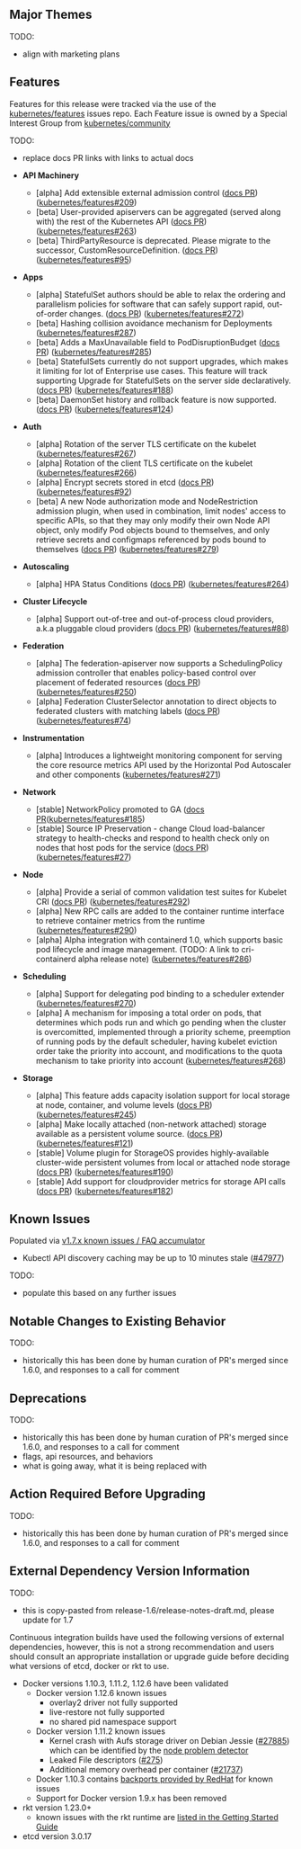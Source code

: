 ## Major Themes

TODO:
- align with marketing plans

## Features

Features for this release were tracked via the use of the [kubernetes/features](https://github.com/kubernetes/features) issues repo.  Each Feature issue is owned by a Special Interest Group from [kubernetes/community](https://github.com/kubernetes/community)

TODO:
- replace docs PR links with links to actual docs

- **API Machinery**
  - [alpha] Add extensible external admission control ([docs PR](https://github.com/kubernetes/kubernetes.github.io/pull/4092)) ([kubernetes/features#209](https://github.com/kubernetes/features/issues/209))
  - [beta] User-provided apiservers can be aggregated (served along with) the rest of the Kubernetes API ([docs PR](https://github.com/kubernetes/kubernetes.github.io/pull/4173)) ([kubernetes/features#263](https://github.com/kubernetes/features/issues/263))
  - [beta] ThirdPartyResource is deprecated. Please migrate to the successor, CustomResourceDefinition. ([docs PR](https://github.com/kubernetes/kubernetes.github.io/pull/4071)) ([kubernetes/features#95](https://github.com/kubernetes/features/issues/95))
- **Apps**
  - [alpha] StatefulSet authors should be able to relax the ordering and parallelism policies for software that can safely support rapid, out-of-order changes. ([docs PR](https://github.com/kubernetes/kubernetes.github.io/pull/4162)) ([kubernetes/features#272](https://github.com/kubernetes/features/issues/272))
  - [beta] Hashing collision avoidance mechanism for Deployments ([kubernetes/features#287](https://github.com/kubernetes/features/issues/287))
  - [beta] Adds a MaxUnavailable field to PodDisruptionBudget ([docs PR](https://github.com/kubernetes/kubernetes.github.io/pull/4140)) ([kubernetes/features#285](https://github.com/kubernetes/features/issues/285))
  - [beta] StatefulSets currently do not support upgrades, which makes it limiting for lot of Enterprise use cases. This feature will track supporting Upgrade for StatefulSets on the server side declaratively. ([docs PR](https://github.com/kubernetes/kubernetes.github.io/pull/4174)) ([kubernetes/features#188](https://github.com/kubernetes/features/issues/188))
  - [beta] DaemonSet history and rollback feature is now supported. ([docs PR](https://github.com/kubernetes/kubernetes.github.io/pull/4098)) ([kubernetes/features#124](https://github.com/kubernetes/features/issues/124))
- **Auth**
  - [alpha] Rotation of the server TLS certificate on the kubelet ([kubernetes/features#267](https://github.com/kubernetes/features/issues/267))
  - [alpha] Rotation of the client TLS certificate on the kubelet ([kubernetes/features#266](https://github.com/kubernetes/features/issues/266))
  - [alpha] Encrypt secrets stored in etcd ([docs PR](https://github.com/kubernetes/kubernetes.github.io/pull/4181)) ([kubernetes/features#92](https://github.com/kubernetes/features/issues/92))
  - [beta] A new Node authorization mode and NodeRestriction admission plugin, when used in combination, limit nodes' access to specific APIs, so that they may only modify their own Node API object, only modify Pod objects bound to themselves, and only retrieve secrets and configmaps referenced by pods bound to themselves ([docs PR](https://github.com/kubernetes/kubernetes.github.io/pull/4077)) ([kubernetes/features#279](https://github.com/kubernetes/features/issues/279))
- **Autoscaling**
  - [alpha] HPA Status Conditions ([docs PR](https://github.com/kubernetes/kubernetes.github.io/pull/4118)) ([kubernetes/features#264](https://github.com/kubernetes/features/issues/264))
- **Cluster Lifecycle**
  - [alpha] Support out-of-tree and out-of-process cloud providers, a.k.a pluggable cloud providers ([docs PR](https://github.com/kubernetes/kubernetes/pull/47934)) ([kubernetes/features#88](https://github.com/kubernetes/features/issues/88))
- **Federation**
  - [alpha] The federation-apiserver now supports a SchedulingPolicy admission controller that enables policy-based control over placement of federated resources ([docs PR](https://github.com/kubernetes/kubernetes.github.io/pull/4075)) ([kubernetes/features#250](https://github.com/kubernetes/features/issues/250))
  - [alpha] Federation ClusterSelector annotation to direct objects to federated clusters with matching labels ([docs PR](https://github.com/kubernetes/kubernetes.github.io/pull/4214)) ([kubernetes/features#74](https://github.com/kubernetes/features/issues/74))
- **Instrumentation**
  - [alpha] Introduces a lightweight monitoring component for serving the core resource metrics API used by the Horizontal Pod Autoscaler and other components ([kubernetes/features#271](https://github.com/kubernetes/features/issues/271))
- **Network**
  - [stable] NetworkPolicy promoted to GA ([docs PR](https://github.com/kubernetes/kubernetes.github.io/pull/4003)([kubernetes/features#185](https://github.com/kubernetes/features/issues/185))
  - [stable] Source IP Preservation - change Cloud load-balancer strategy to health-checks and respond to health check only on nodes that host pods for the service ([docs PR](https://github.com/kubernetes/kubernetes.github.io/pull/4093)) ([kubernetes/features#27](https://github.com/kubernetes/features/issues/27))
- **Node**
  - [alpha] Provide a serial of common validation test suites for Kubelet CRI ([docs PR](https://github.com/kubernetes/community/pull/725)) ([kubernetes/features#292](https://github.com/kubernetes/features/issues/292))
  - [alpha] New RPC calls are added to the container runtime interface to retrieve container metrics from the runtime ([kubernetes/features#290](https://github.com/kubernetes/features/issues/290))
  - [alpha] Alpha integration with containerd 1.0, which supports basic pod lifecycle and image management. (TODO: A link to cri-containerd alpha release note) ([kubernetes/features#286](https://github.com/kubernetes/features/issues/286))
- **Scheduling**
  - [alpha] Support for delegating pod binding to a scheduler extender ([kubernetes/features#270](https://github.com/kubernetes/features/issues/270))
  - [alpha] A mechanism for imposing a total order on pods, that determines which pods run and which go pending when the cluster is overcomitted, implemented through a priority scheme, preemption of running pods by the default scheduler, having kubelet eviction order take the priority into account, and modifications to the quota mechanism to take priority into account ([kubernetes/features#268](https://github.com/kubernetes/features/issues/268))
- **Storage**
  - [alpha] This feature adds capacity isolation support for local storage at node, container, and volume levels ([docs PR](https://github.com/kubernetes/kubernetes.github.io/pull/4145)) ([kubernetes/features#245](https://github.com/kubernetes/features/issues/245))
  - [alpha] Make locally attached (non-network attached) storage available as a persistent volume source. ([docs PR](https://github.com/kubernetes/kubernetes.github.io/pull/4050)) ([kubernetes/features#121](https://github.com/kubernetes/features/issues/121))
  - [stable] Volume plugin for StorageOS provides highly-available cluster-wide persistent volumes from local or attached node storage ([docs PR](https://github.com/kubernetes/kubernetes.github.io/pull/4095)) ([kubernetes/features#190](https://github.com/kubernetes/features/issues/190))
  - [stable] Add support for cloudprovider metrics for storage API calls ([docs PR](https://github.com/kubernetes/kubernetes.github.io/pull/4138)) ([kubernetes/features#182](https://github.com/kubernetes/features/issues/182))

## Known Issues

Populated via [v1.7.x known issues / FAQ accumulator](https://github.com/kubernetes/kubernetes/issues/46733)

- Kubectl API discovery caching may be up to 10 minutes stale ([#47977](https://github.com/kubernetes/kubernetes/issues/47977))

TODO:
- populate this based on any further issues

## Notable Changes to Existing Behavior

TODO:
- historically this has been done by human curation of PR's merged since 1.6.0, and responses to a call for comment

## Deprecations

TODO:
- historically this has been done by human curation of PR's merged since 1.6.0, and responses to a call for comment
- flags, api resources, and behaviors
- what is going away, what it is being replaced with

## Action Required Before Upgrading

TODO:
- historically this has been done by human curation of PR's merged since 1.6.0, and responses to a call for comment

## External Dependency Version Information

TODO:
- this is copy-pasted from release-1.6/release-notes-draft.md, please update for 1.7

Continuous integration builds have used the following versions of external dependencies, however, this is not a strong recommendation and users should consult an appropriate installation or upgrade guide before deciding what versions of etcd, docker or rkt to use. 

* Docker versions 1.10.3, 1.11.2, 1.12.6 have been validated
  * Docker version 1.12.6 known issues
    * overlay2 driver not fully supported
    * live-restore not fully supported 
    * no shared pid namespace support
  * Docker version 1.11.2 known issues
    * Kernel crash with Aufs storage driver on Debian Jessie ([#27885](https://github.com/kubernetes/kubernetes/issues/27885))
      which can be identified by the [node problem detector](http://kubernetes.io/docs/admin/node-problem/)
    * Leaked File descriptors ([#275](https://github.com/docker/containerd/issues/275))
    * Additional memory overhead per container ([#21737](https://github.com/docker/docker/issues/21737))
  * Docker 1.10.3 contains [backports provided by RedHat](https://github.com/docker/docker/compare/v1.10.3...runcom:docker-1.10.3-stable) for known issues
  * Support for Docker version 1.9.x has been removed
* rkt version 1.23.0+
  * known issues with the rkt runtime are [listed in the Getting Started Guide](http://kubernetes.io/docs/getting-started-guides/rkt/notes/)
* etcd version 3.0.17
